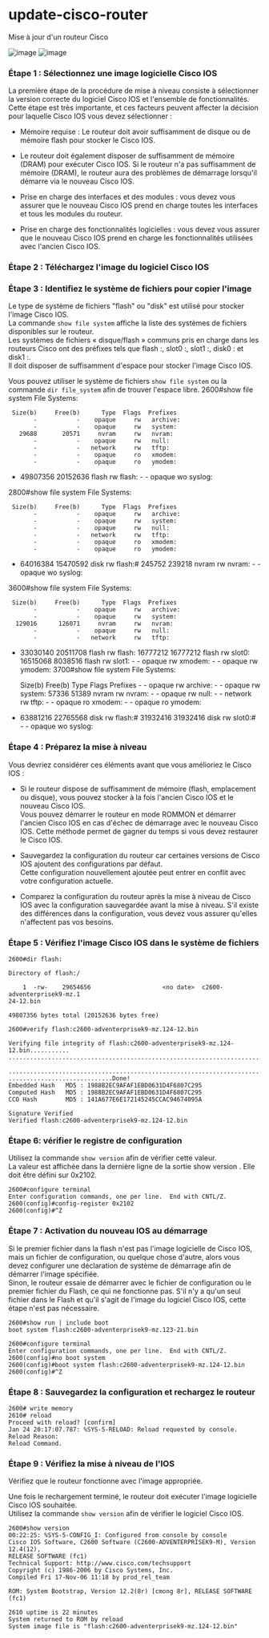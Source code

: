 # update-cisco-router
Mise à jour d'un routeur Cisco

![image](https://user-images.githubusercontent.com/83721477/171003092-e5a74061-1289-4ecd-917f-54e9972573a9.png)
![image](https://user-images.githubusercontent.com/83721477/171003562-eb9ffbe1-d058-49c6-8ad9-cf176a5121d6.png)


### Étape 1 : Sélectionnez une image logicielle Cisco IOS
La première étape de la procédure de mise à niveau consiste à sélectionner la version correcte du logiciel Cisco IOS et l'ensemble de fonctionnalités. Cette étape est très importante, et ces facteurs peuvent affecter la décision pour laquelle Cisco IOS vous devez sélectionner :

* Mémoire requise : Le routeur doit avoir suffisamment de disque ou de mémoire flash pour stocker le Cisco IOS.
* Le routeur doit également disposer de suffisamment de mémoire (DRAM) pour exécuter Cisco IOS. Si le routeur n'a pas suffisamment de mémoire (DRAM), le routeur aura des problèmes de démarrage lorsqu'il démarre via le nouveau Cisco IOS.

* Prise en charge des interfaces et des modules : vous devez vous assurer que le nouveau Cisco IOS prend en charge toutes les interfaces et tous les modules du routeur.

* Prise en charge des fonctionnalités logicielles : vous devez vous assurer que le nouveau Cisco IOS prend en charge les fonctionnalités utilisées avec l'ancien Cisco IOS.

### Étape 2 : Téléchargez l'image du logiciel Cisco IOS

### Étape 3 : Identifiez le système de fichiers pour copier l'image
Le type de système de fichiers "flash" ou "disk" est utilisé pour stocker l'image Cisco IOS.<br>
La commande `show file system` affiche la liste des systèmes de fichiers disponibles sur le routeur.<br>
Les systèmes de fichiers « disque/flash » communs pris en charge dans les routeurs Cisco ont des préfixes tels que flash :, slot0 :, slot1 :, disk0 : et disk1 :.<br>
Il doit disposer de suffisamment d'espace pour stocker l'image Cisco IOS.<br>

Vous pouvez utiliser le système de fichiers `show file system` ou la commande `dir file_system` afin de trouver l'espace libre.
2600#show file system
File Systems:

     Size(b)     Free(b)      Type  Flags  Prefixes
           -           -    opaque     rw   archive:
           -           -    opaque     rw   system:
       29688       20571     nvram     rw   nvram:
           -           -    opaque     rw   null:
           -           -   network     rw   tftp:
           -           -    opaque     ro   xmodem:
           -           -    opaque     ro   ymodem:
*   49807356    20152636     flash     rw   flash:
           -           -    opaque     wo   syslog:

2800#show file system
File Systems:

     Size(b)     Free(b)      Type  Flags  Prefixes
           -           -    opaque     rw   archive:
           -           -    opaque     rw   system:
           -           -    opaque     rw   null:
           -           -   network     rw   tftp:
           -           -    opaque     ro   xmodem:
           -           -    opaque     ro   ymodem:
*   64016384    15470592      disk     rw   flash:#
      245752      239218     nvram     rw   nvram:
           -           -    opaque     wo   syslog:
 
3600#show file system
File Systems:

     Size(b)     Free(b)      Type  Flags  Prefixes
           -           -    opaque     rw   archive:
           -           -    opaque     rw   system:
      129016      126071     nvram     rw   nvram:
           -           -    opaque     rw   null:
           -           -   network     rw   tftp:
*   33030140    20511708     flash     rw   flash:
    16777212    16777212     flash     rw   slot0:
    16515068     8038516     flash     rw   slot1:
           -           -    opaque     rw   xmodem:
           -           -    opaque     rw   ymodem:
3700#show file system
File Systems:

     Size(b)     Free(b)      Type  Flags  Prefixes
           -           -    opaque     rw   archive:
           -           -    opaque     rw   system:
       57336       51389     nvram     rw   nvram:
           -           -    opaque     rw   null:
           -           -   network     rw   tftp:
           -           -    opaque     ro   xmodem:
           -           -    opaque     ro   ymodem:
*   63881216    22765568      disk     rw   flash:#
    31932416    31932416      disk     rw   slot0:#
           -           -    opaque     wo   syslog:

### Étape 4 : Préparez la mise à niveau
Vous devriez considérer ces éléments avant que vous amélioriez le Cisco IOS :

* Si le routeur dispose de suffisamment de mémoire (flash, emplacement ou disque), vous pouvez stocker à la fois l'ancien Cisco IOS et le nouveau Cisco IOS.<br>Vous pouvez démarrer le routeur en mode ROMMON et démarrer l'ancien Cisco IOS en cas d'échec de démarrage avec le nouveau Cisco IOS. Cette méthode permet de gagner du temps si vous devez restaurer le Cisco IOS.

* Sauvegardez la configuration du routeur car certaines versions de Cisco IOS ajoutent des configurations par défaut.<br>Cette configuration nouvellement ajoutée peut entrer en conflit avec votre configuration actuelle.

* Comparez la configuration du routeur après la mise à niveau de Cisco IOS avec la configuration sauvegardée avant la mise à niveau. S'il existe des différences dans la configuration, vous devez vous assurer qu'elles n'affectent pas vos besoins.

### Étape 5 : Vérifiez l'image Cisco IOS dans le système de fichiers
```
2600#dir flash:

Directory of flash:/

    1  -rw-    29654656                    <no date>  c2600-adventerprisek9-mz.1
24-12.bin

49807356 bytes total (20152636 bytes free)

2600#verify flash:c2600-adventerprisek9-mz.124-12.bin

Verifying file integrity of flash:c2600-adventerprisek9-mz.124-12.bin...........
................................................................................

................................................................................
.............................Done!
Embedded Hash   MD5 : 1988B2EC9AFAF1EBD0631D4F6807C295
Computed Hash   MD5 : 1988B2EC9AFAF1EBD0631D4F6807C295
CCO Hash        MD5 : 141A677E6E172145245CCAC94674095A

Signature Verified
Verified flash:c2600-adventerprisek9-mz.124-12.bin
```

### Étape 6: vérifier le registre de configuration
Utilisez la commande `show version` afin de vérifier cette valeur.<br>
La valeur est affichée dans la dernière ligne de la sortie show version . Elle doit être défini sur 0x2102.
```
2600#configure terminal
Enter configuration commands, one per line.  End with CNTL/Z. 
2600(config)#config-register 0x2102
2600(config)#^Z
```

### Étape 7 : Activation du nouveau IOS au démarrage
Si le premier fichier dans la flash n'est pas l'image logicielle de Cisco IOS, mais un fichier de configuration, ou quelque chose d'autre, alors vous devez configurer une déclaration de système de démarrage afin de démarrer l'image spécifiée.<br>
Sinon, le routeur essaie de démarrer avec le fichier de configuration ou le premier fichier du Flash, ce qui ne fonctionne pas. S'il n'y a qu'un seul fichier dans le Flash et qu'il s'agit de l'image du logiciel Cisco IOS, cette étape n'est pas nécessaire.

```
2600#show run | include boot
boot system flash:c2600-adventerprisek9-mz.123-21.bin

2600#configure terminal
Enter configuration commands, one per line.  End with CNTL/Z. 
2600(config)#no boot system
2600(config)#boot system flash:c2600-adventerprisek9-mz.124-12.bin
2600(config)#^Z
```

### Étape 8 : Sauvegardez la configuration et rechargez le routeur

```
2600# write memory
2610# reload
Proceed with reload? [confirm]
Jan 24 20:17:07.787: %SYS-5-RELOAD: Reload requested by console. Reload Reason:
Reload Command.
```

### Étape 9 : Vérifiez la mise à niveau de l'IOS
Vérifiez que le routeur fonctionne avec l'image appropriée.

Une fois le rechargement terminé, le routeur doit exécuter l'image logicielle Cisco IOS souhaitée.<br>
Utilisez la commande `show version` afin de vérifier le logiciel Cisco IOS.

```
2600#show version
00:22:25: %SYS-5-CONFIG_I: Configured from console by console
Cisco IOS Software, C2600 Software (C2600-ADVENTERPRISEK9-M), Version 12.4(12),
RELEASE SOFTWARE (fc1)
Technical Support: http://www.cisco.com/techsupport
Copyright (c) 1986-2006 by Cisco Systems, Inc.
Compiled Fri 17-Nov-06 11:18 by prod_rel_team

ROM: System Bootstrap, Version 12.2(8r) [cmong 8r], RELEASE SOFTWARE (fc1)

2610 uptime is 22 minutes
System returned to ROM by reload
System image file is "flash:c2600-adventerprisek9-mz.124-12.bin"
```


